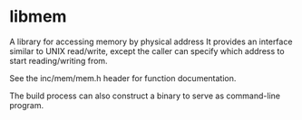 # libmem
A library for accessing memory by physical address
It provides an interface similar to  UNIX read/write, except the caller
can specify which address to start reading/writing from.

See the inc/mem/mem.h header for function documentation.

The build process can also construct a binary to serve as command-line program.
